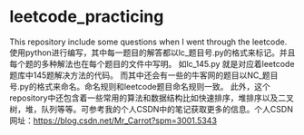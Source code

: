 # leetcode_practicing
This repository include some questions when I went through the leetcode.
使用python进行编写，其中每一题目的解答都以lc_题目号.py的格式来标记。并且每个题的多种解法也在每个题目的文件中写明。
如lc_145.py 就是对应着leetcode题库中145题解决方法的代码。
而其中还会有一些的牛客网的题目以NC_题目号.py的格式来命名。命名规则和leetcode题目命名规则一致。
此外，这个repository中还包含着一些常用的算法和数据结构比如快速排序，堆排序以及二叉树，堆，队列等等。可参考我的个人CSDN中的笔记获取更多的信息。个人CSDN网址：https://blog.csdn.net/Mr_Carrot?spm=3001.5343
